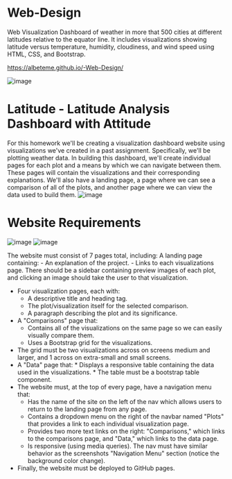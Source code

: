 # Web-Design

Web Visualization Dashboard of weather in more that 500 cities at different latitudes relative to the equator line. It includes visualizations showing latitude versus temperature, humidity, cloudiness, and wind speed using HTML, CSS, and Bootstrap.

https://albeteme.github.io/-Web-Design/

![image](https://user-images.githubusercontent.com/75787486/122659939-de29d280-d14a-11eb-8e3e-186f06329cbb.png)

# Latitude - Latitude Analysis Dashboard with Attitude
For this homework we'll be creating a visualization dashboard website using visualizations we've created in a past assignment. Specifically, we'll be plotting weather data.
In building this dashboard, we'll create individual pages for each plot and a means by which we can navigate between them. These pages will contain the visualizations and their corresponding explanations. We'll also have a landing page, a page where we can see a comparison of all of the plots, and another page where we can view the data used to build them.
![image](https://user-images.githubusercontent.com/75787486/122659943-e41fb380-d14a-11eb-8727-dc2d3c8b86c0.png)

# Website Requirements
![image](https://user-images.githubusercontent.com/75787486/122659950-f39efc80-d14a-11eb-8640-bf45552ab52f.png)
![image](https://user-images.githubusercontent.com/75787486/122659955-fb5ea100-d14a-11eb-833f-da52f290149f.png)


The website must consist of 7 pages total, including:
A landing page containing:
     - An explanation of the project.
       - Links to each visualizations page. There should be a sidebar containing preview images of each plot, and clicking an image should take the user to that visualization.
- Four visualization pages, each with:
     * A descriptive title and heading tag.
     * The plot/visualization itself for the selected comparison.
     * A paragraph describing the plot and its significance.
- A "Comparisons" page that:
     * Contains all of the visualizations on the same page so we can easily visually compare them.
     * Uses a Bootstrap grid for the visualizations.
- The grid must be two visualizations across on screens medium and larger, and 1 across on extra-small and small screens.
- A "Data" page that:
      * Displays a responsive table containing the data used in the visualizations.
      * The table must be a bootstrap table component.
- The website must, at the top of every page, have a navigation menu that:
     * Has the name of the site on the left of the nav which allows users to return to the landing page from any page.
     * Contains a dropdown menu on the right of the navbar named "Plots" that provides a link to each individual visualization page.
     * Provides two more text links on the right: "Comparisons," which links to the comparisons page, and "Data," which links to the data page.
     * Is responsive (using media queries). The nav must have similar behavior as the screenshots "Navigation Menu" section (notice the background color change).
- Finally, the website must be deployed to GitHub pages.

